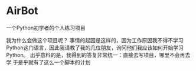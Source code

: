 # AirBot
一个Python初学者的个人练习项目

我为什么会做这个项目呢？
事情的起因是这样的，因为工作原因我不得不学习Python这门语言，因此我请教了我的几位朋友，询问他们我应该如何开始学习Python。
出乎意料的是，我得到的答复非常统一：直接去写项目，哪里不会再去学
于是乎就有了这么一个脚本的计划
